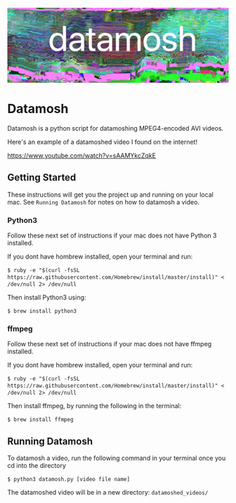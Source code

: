 ![logo](/datamosh_logo.png?raw=true "Datamosh Logo")
# Datamosh

Datamosh is a python script for datamoshing MPEG4-encoded AVI videos. 

Here's an example of a datamoshed video I found on the internet!

https://www.youtube.com/watch?v=sAAMYkcZqkE

## Getting Started

These instructions will get you the project up and running on your local mac. See `Running Datamosh` for notes on how to datamosh a video.

### Python3

Follow these next set of instructions if your mac does not have Python 3 installed.

If you dont have hombrew installed, open your terminal and run:
```
$ ruby -e "$(curl -fsSL https://raw.githubusercontent.com/Homebrew/install/master/install)" < /dev/null 2> /dev/null
```

Then install Python3 using:
```
$ brew install python3
```

### ffmpeg

Follow these next set of instructions if your mac does not have ffmpeg installed.

If you dont have hombrew installed, open your terminal and run:
```
$ ruby -e "$(curl -fsSL https://raw.githubusercontent.com/Homebrew/install/master/install)" < /dev/null 2> /dev/null
```

Then install ffmpeg, by running the following in the terminal:
```
$ brew install ffmpeg
```

## Running Datamosh

To datamosh a video, run the following command in your terminal once you cd into the directory
```
$ python3 datamosh.py [video file name]
```
The datamoshed video will be in a new directory: `datamoshed_videos/`

